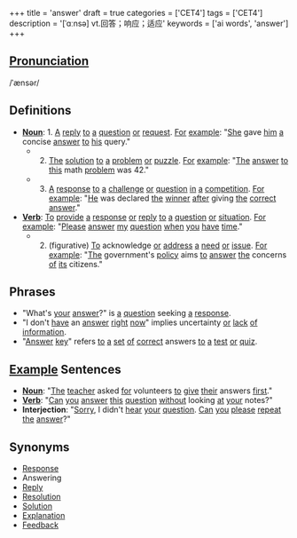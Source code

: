 +++
title = 'answer'
draft = true
categories = ['CET4']
tags = ['CET4']
description = '[ˈɑːnsə] vt.回答；响应；适应'
keywords = ['ai words', 'answer']
+++

## [Pronunciation](/post/pronunciation/)
/ˈænsər/

## Definitions
- **[Noun](/post/noun/)**: 1. [A](/post/a/) [reply](/post/reply/) [to](/post/to/) [a](/post/a/) [question](/post/question/) [or](/post/or/) [request](/post/request/). [For](/post/for/) [example](/post/example/): "[She](/post/she/) gave [him](/post/him/) [a](/post/a/) concise [answer](/post/answer/) [to](/post/to/) [his](/post/his/) query."
   - 2. [The](/post/the/) [solution](/post/solution/) [to](/post/to/) [a](/post/a/) [problem](/post/problem/) [or](/post/or/) [puzzle](/post/puzzle/). [For](/post/for/) [example](/post/example/): "[The](/post/the/) [answer](/post/answer/) [to](/post/to/) [this](/post/this/) math [problem](/post/problem/) was 42."
   - 3. [A](/post/a/) [response](/post/response/) [to](/post/to/) [a](/post/a/) [challenge](/post/challenge/) [or](/post/or/) [question](/post/question/) [in](/post/in/) [a](/post/a/) [competition](/post/competition/). [For](/post/for/) [example](/post/example/): "[He](/post/he/) was declared [the](/post/the/) [winner](/post/winner/) [after](/post/after/) giving [the](/post/the/) [correct](/post/correct/) [answer](/post/answer/)."
- **[Verb](/post/verb/)**: [To](/post/to/) [provide](/post/provide/) [a](/post/a/) [response](/post/response/) [or](/post/or/) [reply](/post/reply/) [to](/post/to/) [a](/post/a/) [question](/post/question/) [or](/post/or/) [situation](/post/situation/). [For](/post/for/) [example](/post/example/): "[Please](/post/please/) [answer](/post/answer/) [my](/post/my/) [question](/post/question/) [when](/post/when/) [you](/post/you/) [have](/post/have/) [time](/post/time/)."
   - 2. (figurative) [To](/post/to/) acknowledge [or](/post/or/) [address](/post/address/) [a](/post/a/) [need](/post/need/) [or](/post/or/) [issue](/post/issue/). [For](/post/for/) [example](/post/example/): "[The](/post/the/) government's [policy](/post/policy/) aims [to](/post/to/) [answer](/post/answer/) [the](/post/the/) concerns [of](/post/of/) [its](/post/its/) citizens."

## Phrases
- "What's [your](/post/your/) [answer](/post/answer/)?" is [a](/post/a/) [question](/post/question/) seeking [a](/post/a/) [response](/post/response/).
- "I don't [have](/post/have/) an [answer](/post/answer/) [right](/post/right/) [now](/post/now/)" implies uncertainty [or](/post/or/) [lack](/post/lack/) [of](/post/of/) [information](/post/information/).
- "[Answer](/post/answer/) [key](/post/key/)" refers [to](/post/to/) [a](/post/a/) [set](/post/set/) [of](/post/of/) [correct](/post/correct/) answers [to](/post/to/) [a](/post/a/) [test](/post/test/) [or](/post/or/) [quiz](/post/quiz/).

## [Example](/post/example/) Sentences
- **[Noun](/post/noun/)**: "[The](/post/the/) [teacher](/post/teacher/) asked [for](/post/for/) volunteers [to](/post/to/) [give](/post/give/) [their](/post/their/) answers [first](/post/first/)."
- **[Verb](/post/verb/)**: "[Can](/post/can/) [you](/post/you/) [answer](/post/answer/) [this](/post/this/) [question](/post/question/) [without](/post/without/) looking [at](/post/at/) [your](/post/your/) notes?"
- **Interjection**: "[Sorry](/post/sorry/), I didn't [hear](/post/hear/) [your](/post/your/) [question](/post/question/). [Can](/post/can/) [you](/post/you/) [please](/post/please/) [repeat](/post/repeat/) [the](/post/the/) [answer](/post/answer/)?"

## Synonyms
- [Response](/post/response/)
- Answering
- [Reply](/post/reply/)
- [Resolution](/post/resolution/)
- [Solution](/post/solution/)
- [Explanation](/post/explanation/)
- [Feedback](/post/feedback/)
